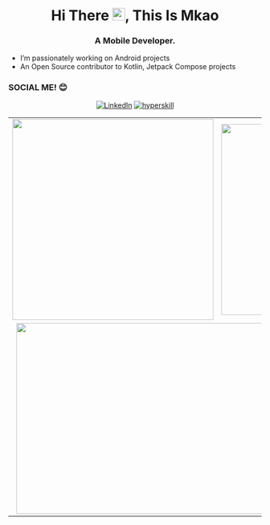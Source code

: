<h1 align="center">Hi There <img src="https://media.giphy.com/media/hvRJCLFzcasrR4ia7z/giphy.gif" width="25px">, This Is Mkao</h1>

<h3 align="center">A Mobile Developer.</h3>

- I’m passionately working on Android projects
- An Open Source contributor to Kotlin, Jetpack Compose projects

### SOCIAL ME! 😊

<p align="center">
<a href="https://www.linkedin.com/in/mkao" target="_blank"><img alt="LinkedIn" src="https://img.shields.io/badge/linkedin-%230077B5.svg?&style=for-the-badge&logo=linkedin&logoColor=white" /></a>
<a href="https://hyperskill.org/profile/321147404" target="_blank"><img alt="hyperskill" src="https://img.shields.io/badge/Kotlin-0095D5?&style=for-the-badge&logo=kotlin&logoColor=white" /></a>
</p>

<center>
  <table>
    <tr>
        <td><img width="400px" src="https://github-readme-stats.vercel.app/api?username=Mkaomwakuni&count_private=true&show_icons=true&theme=dark&layout=compact" /></td>
        <td><img width="380px" src="https://github-readme-stats.vercel.app/api/top-langs/?username=Mkaomwakuni&hide=html&layout=compact&theme=dark" /></td>      
    </tr>
    <tr>
        <td colspan="2" align="center">
            <img width="780px" height="380px" src="https://github-profile-summary-cards.vercel.app/api/cards/profile-details?username=Mkaomwakuni&theme=transparent"/>
        </td>
    </tr>
  </table>
</center>
